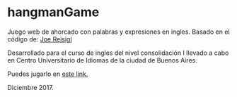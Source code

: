 # hangmanGame
Juego web de ahorcado con palabras y expresiones en ingles. Basado en el código de: [Joe Reisigl](https://www.youtube.com/watch?v=ZtNyfGyS00M)
  
  Desarrollado para el curso de ingles del nivel consolidación I llevado a cabo en Centro Universitario de Idiomas de la ciudad de Buenos Aires.
  
  Puedes jugarlo en [este link.](https://jaimehmol.github.io/hangmanGame/)
  
  Diciembre 2017.
